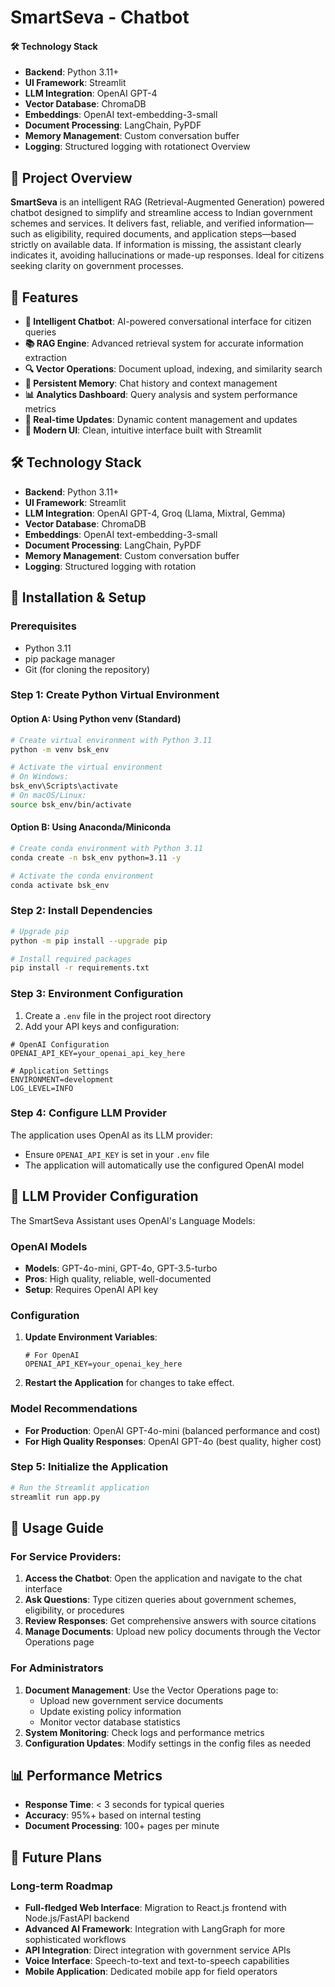 # SmartSeva - Chatbot

#### 🛠️ Technology Stack

- **Backend**: Python 3.11+
- **UI Framework**: Streamlit
- **LLM Integration**: OpenAI GPT-4
- **Vector Database**: ChromaDB
- **Embeddings**: OpenAI text-embedding-3-small
- **Document Processing**: LangChain, PyPDF
- **Memory Management**: Custom conversation buffer
- **Logging**: Structured logging with rotationect Overview

## 📘 Project Overview

**SmartSeva** is an intelligent RAG (Retrieval-Augmented Generation) powered chatbot designed to simplify and streamline access to Indian government schemes and services. It delivers fast, reliable, and verified information—such as eligibility, required documents, and application steps—based strictly on available data. If information is missing, the assistant clearly indicates it, avoiding hallucinations or made-up responses. Ideal for citizens seeking clarity on government processes.



## 🚀 Features

- **🤖 Intelligent Chatbot**: AI-powered conversational interface for citizen queries
- **📚 RAG Engine**: Advanced retrieval system for accurate information extraction
- **🔍 Vector Operations**: Document upload, indexing, and similarity search
- **💾 Persistent Memory**: Chat history and context management
- **📊 Analytics Dashboard**: Query analysis and system performance metrics
- **🔄 Real-time Updates**: Dynamic content management and updates
- **🎨 Modern UI**: Clean, intuitive interface built with Streamlit

## 🛠️ Technology Stack

- **Backend**: Python 3.11+
- **UI Framework**: Streamlit
- **LLM Integration**: OpenAI GPT-4, Groq (Llama, Mixtral, Gemma)
- **Vector Database**: ChromaDB
- **Embeddings**: OpenAI text-embedding-3-small
- **Document Processing**: LangChain, PyPDF
- **Memory Management**: Custom conversation buffer
- **Logging**: Structured logging with rotation


## 🔧 Installation & Setup

### Prerequisites

- Python 3.11
- pip package manager
- Git (for cloning the repository)

### Step 1: Create Python Virtual Environment

#### Option A: Using Python venv (Standard)

```bash
# Create virtual environment with Python 3.11
python -m venv bsk_env

# Activate the virtual environment
# On Windows:
bsk_env\Scripts\activate
# On macOS/Linux:
source bsk_env/bin/activate
```

#### Option B: Using Anaconda/Miniconda

```bash
# Create conda environment with Python 3.11
conda create -n bsk_env python=3.11 -y

# Activate the conda environment
conda activate bsk_env
```

### Step 2: Install Dependencies

```bash
# Upgrade pip
python -m pip install --upgrade pip

# Install required packages
pip install -r requirements.txt
```

### Step 3: Environment Configuration

1. Create a `.env` file in the project root directory
2. Add your API keys and configuration:

```env
# OpenAI Configuration
OPENAI_API_KEY=your_openai_api_key_here

# Application Settings
ENVIRONMENT=development
LOG_LEVEL=INFO
```

### Step 4: Configure LLM Provider

The application uses OpenAI as its LLM provider:

- Ensure `OPENAI_API_KEY` is set in your `.env` file
- The application will automatically use the configured OpenAI model

## 🤖 LLM Provider Configuration

The SmartSeva Assistant uses OpenAI's Language Models:

### OpenAI Models
- **Models**: GPT-4o-mini, GPT-4o, GPT-3.5-turbo
- **Pros**: High quality, reliable, well-documented
- **Setup**: Requires OpenAI API key

### Configuration

1. **Update Environment Variables**:
   ```env
   # For OpenAI
   OPENAI_API_KEY=your_openai_key_here
   ```

2. **Restart the Application** for changes to take effect.

### Model Recommendations

- **For Production**: OpenAI GPT-4o-mini (balanced performance and cost)
- **For High Quality Responses**: OpenAI GPT-4o (best quality, higher cost)

### Step 5: Initialize the Application

```bash
# Run the Streamlit application
streamlit run app.py
```

## 🚀 Usage Guide

### For Service Providers:

1. **Access the Chatbot**: Open the application and navigate to the chat interface
2. **Ask Questions**: Type citizen queries about government schemes, eligibility, or procedures
3. **Review Responses**: Get comprehensive answers with source citations
4. **Manage Documents**: Upload new policy documents through the Vector Operations page

### For Administrators

1. **Document Management**: Use the Vector Operations page to:
   - Upload new government service documents
   - Update existing policy information
   - Monitor vector database statistics
2. **System Monitoring**: Check logs and performance metrics
3. **Configuration Updates**: Modify settings in the config files as needed



## 📊 Performance Metrics

- **Response Time**: < 3 seconds for typical queries
- **Accuracy**: 95%+ based on internal testing
- **Document Processing**: 100+ pages per minute

## 🔮 Future Plans


### Long-term Roadmap
- **Full-fledged Web Interface**: Migration to React.js frontend with Node.js/FastAPI backend
- **Advanced AI Framework**: Integration with LangGraph for more sophisticated workflows
- **API Integration**: Direct integration with government service APIs
- **Voice Interface**: Speech-to-text and text-to-speech capabilities
- **Mobile Application**: Dedicated mobile app for field operators
